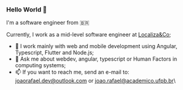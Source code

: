 ### Hello World 👋

I'm a software engineer from 🇧🇷 <br>

Currently, I work as a mid-level software engineer at [Localiza&Co](https://www.localizaco.com);

- 🌱 I work mainly with web and mobile development using Angular, Typescript, Flutter and Node.js;
- 💬 Ask me about webdev, angular, typescript or Human Factors in computing systems;
- 📫 If you want to reach me, send an e-mail to: joaorafael.dev@outlook.com or joao.rafael@academico.ufpb.br\
